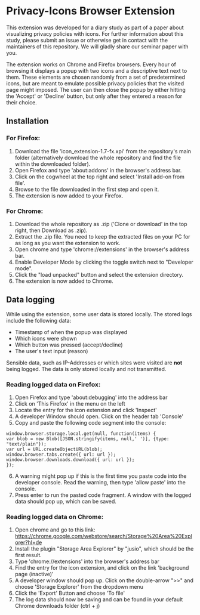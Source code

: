 # Privacy-Icons Browser Extension

This extension was developed for a diary study as part of a paper about visualizing privacy policies with icons. For further information about this study, please submit an issue or otherwise get in contact with the maintainers of this repository. We will gladly share our seminar paper with you.

The extension works on Chrome and Firefox browsers. Every hour of browsing it displays a popup with two icons and a descriptive text next to them. These elements are chosen randomly from a set of predetermined icons, but are meant to emulate possible privacy policies that the visited page might imposed. The user can then close the popup by either hitting the 'Accept' or 'Decline' button, but only after they entered a reason for their choice.


## Installation

### For Firefox:
1. Download the file 'icon_extension-1.7-fx.xpi' from the repository's main folder (alternatively download the whole repository and find the file within the downloaded folder).
2. Open Firefox and type 'about:addons' in the browser's address bar.
3. Click on the cogwheel at the top right and select 'Install add-on from file'.
4. Browse to the file downloaded in the first step and open it.
5. The extension is now added to your Firefox.


### For Chrome:
1. Download the whole repository as .zip ('Clone or download' in the top right, then Download as .zip).
2. Extract the .zip file. You need to keep the extracted files on your PC for as long as you want the extension to work.
3. Open chrome and type 'chrome://extensions' in the browser's address bar.
4. Enable Developer Mode by clicking the toggle switch next to "Developer mode".
5. Click the "load unpacked" button and select the extension directory.
6. The extension is now added to Chrome.


## Data logging

While using the extension, some user data is stored locally. The stored logs include the following data:
- Timestamp of when the popup was displayed
- Which icons were shown
- Which button was pressed (accept/decline)
- The user's text input (reason)

Sensible data, such as IP-Addresses or which sites were visited are **not** being logged. The data is only stored locally and not transmitted.

### Reading logged data on Firefox:

1. Open Firefox and type 'about:debugging' into the address bar
2. Click on 'This Firefox' in the menu on the left
3. Locate the entry for the icon extension and click 'Inspect'
4. A developer Window should open. Click on the header tab 'Console'
5. Copy and paste the following code segment into the console:
```
window.browser.storage.local.get(null, function(items) {
var blob = new Blob([JSON.stringify(items, null,' ')], {type: "text/plain"});
var url = URL.createObjectURL(blob);
window.browser.tabs.create({ url: url });
window.browser.downloads.download({ url: url });
});
```
6. A warning might pop up if this is the first time you paste code into the developer console. Read the warning, then type 'allow paste' into the console.
7. Press enter to run the pasted code fragment. A window with the logged data should pop up, which can be saved.


### Reading logged data on Chrome:

1. Open chrome and go to this link: https://chrome.google.com/webstore/search/Storage%20Area%20Explorer?hl=de
2. Install the plugin "Storage Area Explorer" by "jusio", which should be the first result.
3. Type 'chrome://extensions' into the browser's address bar
4. Find the entry for the icon extension, and click on the link 'background page (inactive)'
5. A developer window should pop up. Click on the double-arrow ">>" and choose 'Storage Explorer' from the dropdown menu
6. Click the 'Export' Button and choose 'To file'
7. The log data should now be saving and can be found in your default Chrome downloads folder (ctrl + j)


